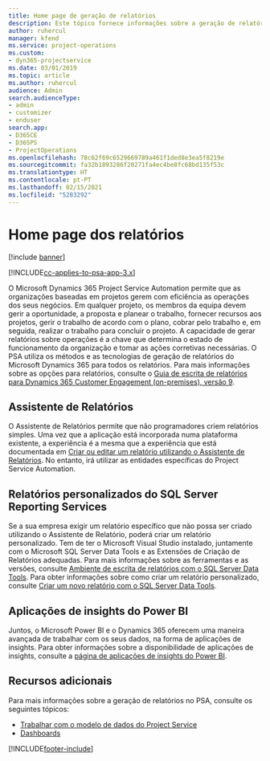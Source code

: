 ```yaml
---
title: Home page de geração de relatórios
description: Este tópico fornece informações sobre a geração de relatórios no Dynamics 365 Project Service Automation.
author: ruhercul
manager: kfend
ms.service: project-operations
ms.custom:
- dyn365-projectservice
ms.date: 03/01/2019
ms.topic: article
ms.author: ruhercul
audience: Admin
search.audienceType:
- admin
- customizer
- enduser
search.app:
- D365CE
- D365PS
- ProjectOperations
ms.openlocfilehash: 78c62f69c6529669789a461f1ded8e3ea5f8219e
ms.sourcegitcommit: fa32b1893286f20271fa4ec4be8fc68bd135f53c
ms.translationtype: HT
ms.contentlocale: pt-PT
ms.lasthandoff: 02/15/2021
ms.locfileid: "5283292"
---
```

# <a name="reporting-home-page"></a>Home page dos relatórios

[!include [banner](../includes/psa-now-project-operations.md)]

[!INCLUDE[cc-applies-to-psa-app-3.x](../includes/cc-applies-to-psa-app-3x.md)]

O Microsoft Dynamics 365 Project Service Automation permite que as organizações baseadas em projetos gerem com eficiência as operações dos seus negócios. Em qualquer projeto, os membros da equipa devem gerir a oportunidade, a proposta e planear o trabalho, fornecer recursos aos projetos, gerir o trabalho de acordo com o plano, cobrar pelo trabalho e, em seguida, realizar o trabalho para concluir o projeto. A capacidade de gerar relatórios sobre operações é a chave que determina o estado de funcionamento da organização e tomar as ações corretivas necessárias. O PSA utiliza os métodos e as tecnologias de geração de relatórios do Microsoft Dynamics 365 para todos os relatórios. Para mais informações sobre as opções para relatórios, consulte o [Guia de escrita de relatórios para Dynamics 365 Customer Engagement (on-premises), versão 9](https://docs.microsoft.com/dynamics365/customerengagement/on-premises/analytics/reporting-analytics-with-dynamics-365).

## <a name="report-wizard"></a>Assistente de Relatórios

O Assistente de Relatórios permite que não programadores criem relatórios simples. Uma vez que a aplicação está incorporada numa plataforma existente, a experiência é a mesma que a experiência que está documentada em [Criar ou editar um relatório utilizando o Assistente de Relatórios](https://docs.microsoft.com/dynamics365/customerengagement/on-premises/basics/create-edit-copy-report-wizard). No entanto, irá utilizar as entidades específicas do Project Service Automation.

## <a name="custom-sql-server-reporting-services-reports"></a>Relatórios personalizados do SQL Server Reporting Services

Se a sua empresa exigir um relatório específico que não possa ser criado utilizando o Assistente de Relatório, poderá criar um relatório personalizado. Tem de ter o Microsoft Visual Studio instalado, juntamente com o Microsoft SQL Server Data Tools e as Extensões de Criação de Relatórios adequadas. Para mais informações sobre as ferramentas e as versões, consulte [Ambiente de escrita de relatórios com o SQL Server Data Tools](https://docs.microsoft.com/dynamics365/customerengagement/on-premises/analytics/report-writing-environment-using-sql-server-data-tools). Para obter informações sobre como criar um relatório personalizado, consulte [Criar um novo relatório com o SQL Server Data Tools](https://docs.microsoft.com/dynamics365/customerengagement/on-premises/analytics/create-a-new-report-using-sql-server-data-tools).

## <a name="power-bi-insights-apps"></a>Aplicações de insights do Power BI

Juntos, o Microsoft Power BI e o Dynamics 365 oferecem uma maneira avançada de trabalhar com os seus dados, na forma de aplicações de insights. Para obter informações sobre a disponibilidade de aplicações de insights, consulte a [página de aplicações de insights do Power BI](https://powerbi.microsoft.com/power-bi-insights-apps/).


## <a name="additional-resources"></a>Recursos adicionais
Para mais informações sobre a geração de relatórios no PSA, consulte os seguintes tópicos:

- [Trabalhar com o modelo de dados do Project Service](reports-working-project-service-data-model.md)
- [Dashboards](reports-dashboards.md)



[!INCLUDE[footer-include](../includes/footer-banner.md)]